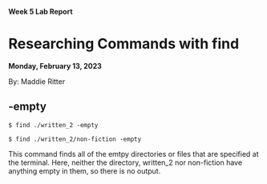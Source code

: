 **Week 5 Lab Report**
# Researching Commands with find
**Monday, February 13, 2023**

By: Maddie Ritter

## -empty
```
$ find ./written_2 -empty
```

```
$ find ./written_2/non-fiction -empty
```
This command finds all of the emtpy directories or files that are specified at the terminal. Here, neither the directory, written_2 nor non-fiction have anything empty in them, so there is no output. 
